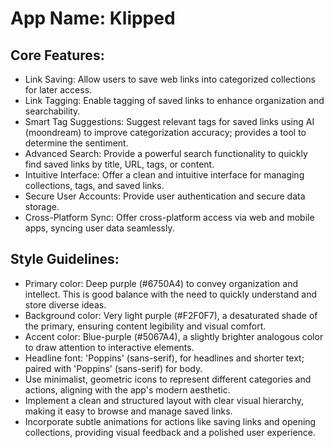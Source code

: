 # **App Name**: Klipped

## Core Features:

- Link Saving: Allow users to save web links into categorized collections for later access.
- Link Tagging: Enable tagging of saved links to enhance organization and searchability.
- Smart Tag Suggestions: Suggest relevant tags for saved links using AI (moondream) to improve categorization accuracy; provides a tool to determine the sentiment.
- Advanced Search: Provide a powerful search functionality to quickly find saved links by title, URL, tags, or content.
- Intuitive Interface: Offer a clean and intuitive interface for managing collections, tags, and saved links.
- Secure User Accounts: Provide user authentication and secure data storage.
- Cross-Platform Sync: Offer cross-platform access via web and mobile apps, syncing user data seamlessly.

## Style Guidelines:

- Primary color: Deep purple (#6750A4) to convey organization and intellect. This is good balance with the need to quickly understand and store diverse ideas.
- Background color: Very light purple (#F2F0F7), a desaturated shade of the primary, ensuring content legibility and visual comfort.
- Accent color: Blue-purple (#5067A4), a slightly brighter analogous color to draw attention to interactive elements.
- Headline font: 'Poppins' (sans-serif), for headlines and shorter text; paired with 'Poppins' (sans-serif) for body.
- Use minimalist, geometric icons to represent different categories and actions, aligning with the app's modern aesthetic.
- Implement a clean and structured layout with clear visual hierarchy, making it easy to browse and manage saved links.
- Incorporate subtle animations for actions like saving links and opening collections, providing visual feedback and a polished user experience.